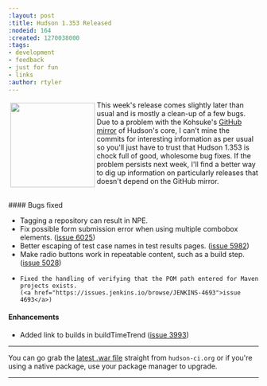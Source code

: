 ```yaml
---
:layout: post
:title: Hudson 1.353 Released
:nodeid: 164
:created: 1270038000
:tags:
- development
- feedback
- just for fun
- links
:author: rtyler
---
```

<img src="https://web.archive.org/web/*/https://agentdero.cachefly.net/continuousblog/hudson_soap.jpg" align="left" width="170" hspace="4" vspace="4"/> This week's release comes slightly later than usual and is mostly a clean-up of a few bugs. Due to a problem with the Kohsuke's [GitHub mirror](https://github.com/kohsuke/hudson) of Hudson's core, I can't mine the commits for interesting information as per usual so you'll just have to trust that Hudson 1.353 is chock full of good, wholesome bug fixes. If the problem persists next week, I'll find a better way to dig up information on particularly releases that doesn't depend on the GitHub mirror.


<br clear="all"/>
#### Bugs fixed
<ul class=image>
  <li class=bug>
    Tagging a repository can result in NPE. 
  </li>
  <li class=bug>
    Fix possible form submission error when using multiple combobox elements.
    (<a href="https://issues.jenkins.io/browse/JENKINS-6025">issue 6025</a>)
  </li>
  <li class=bug>
    Better escaping of test case names in test results pages.
    (<a href="https://issues.jenkins.io/browse/JENKINS-5982">issue 5982</a>)
  </li>
  <li class=bug>
    Make radio buttons work in repeatable content, such as a build step.
    (<a href="https://issues.jenkins.io/browse/JENKINS-5028">issue 5028</a>)
  </li>
  <li class=bug>

    Fixed the handling of verifying that the POM path entered for Maven projects exists.
    (<a href="https://issues.jenkins.io/browse/JENKINS-4693">issue 4693</a>)
  </li>
</ul>

#### Enhancements
<ul>
  <li class=rfe>
    Added link to builds in buildTimeTrend
    (<a href="https://issues.jenkins.io/browse/JENKINS-3993">issue 3993</a>)
  </li>
</ul>


----

You can go grab the [latest .war file](http://mirrors.jenkins.io/war-stable/latest/jenkins.war) straight from `hudson-ci.org` or if you're using a native package, use your package manager to upgrade.

----
